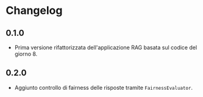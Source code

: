 # Changelog

## 0.1.0
- Prima versione rifattorizzata dell'applicazione RAG basata sul codice del giorno 8.

## 0.2.0
- Aggiunto controllo di fairness delle risposte tramite `FairnessEvaluator`.
